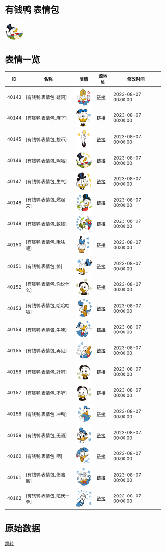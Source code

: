 # 有钱鸭 表情包

<img src="./cover.png" height="60" alt="cover" />

# 表情一览

|ID|名称|表情|源地址|修改时间|
|----|----|----|----|----|
|40143|[有钱鸭 表情包_疑问]|<img src="./pic/040143_%5B有钱鸭 表情包_疑问%5D.png" height="60" alt="疑问"/>|[链接](https://i0.hdslb.com/bfs/garb/545f3331e21d00f857fa224662977dd02b98789e.png)|2023-08-07 00:00:00|
|40144|[有钱鸭 表情包_麻了]|<img src="./pic/040144_%5B有钱鸭 表情包_麻了%5D.png" height="60" alt="麻了"/>|[链接](https://i0.hdslb.com/bfs/garb/ed23f8bcf2f93bd279244a3e9a0a83f264164e29.png)|2023-08-07 00:00:00|
|40145|[有钱鸭 表情包_投币]|<img src="./pic/040145_%5B有钱鸭 表情包_投币%5D.png" height="60" alt="投币"/>|[链接](https://i0.hdslb.com/bfs/garb/dbd117abeea4b3046dac5c96dfe2ed2616b352b0.png)|2023-08-07 00:00:00|
|40146|[有钱鸭 表情包_啊哈]|<img src="./pic/040146_%5B有钱鸭 表情包_啊哈%5D.png" height="60" alt="啊哈"/>|[链接](https://i0.hdslb.com/bfs/garb/79505ce18dcc9e0cb9926a84217c084e3bd12e3c.png)|2023-08-07 00:00:00|
|40147|[有钱鸭 表情包_生气]|<img src="./pic/040147_%5B有钱鸭 表情包_生气%5D.png" height="60" alt="生气"/>|[链接](https://i0.hdslb.com/bfs/garb/716d5f54d4005e5a15b76a1d4297a124454609fa.png)|2023-08-07 00:00:00|
|40148|[有钱鸭 表情包_燃起来]|<img src="./pic/040148_%5B有钱鸭 表情包_燃起来%5D.png" height="60" alt="燃起来"/>|[链接](https://i0.hdslb.com/bfs/garb/2cd534c4b4ee7a099b3dd25f9e0aa6ce8c445c02.png)|2023-08-07 00:00:00|
|40149|[有钱鸭 表情包_数钱]|<img src="./pic/040149_%5B有钱鸭 表情包_数钱%5D.png" height="60" alt="数钱"/>|[链接](https://i0.hdslb.com/bfs/garb/0c2c889d295bc2cde2b554ee5c01819beb9d21b1.png)|2023-08-07 00:00:00|
|40150|[有钱鸭 表情包_瞅啥呢]|<img src="./pic/040150_%5B有钱鸭 表情包_瞅啥呢%5D.png" height="60" alt="瞅啥呢"/>|[链接](https://i0.hdslb.com/bfs/garb/e2f03bd1aa149fa8254c42e78c2144c0ba7d74e2.png)|2023-08-07 00:00:00|
|40151|[有钱鸭 表情包_惊]|<img src="./pic/040151_%5B有钱鸭 表情包_惊%5D.png" height="60" alt="惊"/>|[链接](https://i0.hdslb.com/bfs/garb/87b15da82fd5aed786e2d482b1fc1d1600434d1f.png)|2023-08-07 00:00:00|
|40152|[有钱鸭 表情包_你说什么]|<img src="./pic/040152_%5B有钱鸭 表情包_你说什么%5D.png" height="60" alt="你说什么"/>|[链接](https://i0.hdslb.com/bfs/garb/6e839261af1dd8f0999d087156f7e570afa1470b.png)|2023-08-07 00:00:00|
|40153|[有钱鸭 表情包_哈哈哈嗝]|<img src="./pic/040153_%5B有钱鸭 表情包_哈哈哈嗝%5D.png" height="60" alt="哈哈哈嗝"/>|[链接](https://i0.hdslb.com/bfs/garb/4a9f99114654d203faa2c603cbb91466080a3b69.png)|2023-08-07 00:00:00|
|40154|[有钱鸭 表情包_牛哇]|<img src="./pic/040154_%5B有钱鸭 表情包_牛哇%5D.png" height="60" alt="牛哇"/>|[链接](https://i0.hdslb.com/bfs/garb/13c280168ff86782e1de45a9d27e016592a58c0c.png)|2023-08-07 00:00:00|
|40155|[有钱鸭 表情包_再见]|<img src="./pic/040155_%5B有钱鸭 表情包_再见%5D.png" height="60" alt="再见"/>|[链接](https://i0.hdslb.com/bfs/garb/36e9dab0b2716022568e7c4b1b933c445b4077b8.png)|2023-08-07 00:00:00|
|40156|[有钱鸭 表情包_好吧]|<img src="./pic/040156_%5B有钱鸭 表情包_好吧%5D.png" height="60" alt="好吧"/>|[链接](https://i0.hdslb.com/bfs/garb/080a2d2053830662b10294f8116df4a7e796cc57.png)|2023-08-07 00:00:00|
|40157|[有钱鸭 表情包_不听]|<img src="./pic/040157_%5B有钱鸭 表情包_不听%5D.png" height="60" alt="不听"/>|[链接](https://i0.hdslb.com/bfs/garb/ce7b748c3bf73574edc506f2e6edd79203efa51f.png)|2023-08-07 00:00:00|
|40158|[有钱鸭 表情包_冲鸭]|<img src="./pic/040158_%5B有钱鸭 表情包_冲鸭%5D.png" height="60" alt="冲鸭"/>|[链接](https://i0.hdslb.com/bfs/garb/a16cf455515a6badcfaf653ec56a52581ee797c5.png)|2023-08-07 00:00:00|
|40159|[有钱鸭 表情包_无语]|<img src="./pic/040159_%5B有钱鸭 表情包_无语%5D.png" height="60" alt="无语"/>|[链接](https://i0.hdslb.com/bfs/garb/24a616a63c4a5b2a48ee4c15774ce85f837516ec.png)|2023-08-07 00:00:00|
|40160|[有钱鸭 表情包_啊]|<img src="./pic/040160_%5B有钱鸭 表情包_啊%5D.png" height="60" alt="啊"/>|[链接](https://i0.hdslb.com/bfs/garb/cd9d84972d994bc00373c8253bedffa2fe9b0d48.png)|2023-08-07 00:00:00|
|40161|[有钱鸭 表情包_伤脑筋]|<img src="./pic/040161_%5B有钱鸭 表情包_伤脑筋%5D.png" height="60" alt="伤脑筋"/>|[链接](https://i0.hdslb.com/bfs/garb/e4d08cb3ac32f59a39d8ef973bdd047fab7bab87.png)|2023-08-07 00:00:00|
|40162|[有钱鸭 表情包_吃我一拳]|<img src="./pic/040162_%5B有钱鸭 表情包_吃我一拳%5D.png" height="60" alt="吃我一拳"/>|[链接](https://i0.hdslb.com/bfs/garb/9d872d524bb54888b77c7061bf2e4c97485cbe8d.png)|2023-08-07 00:00:00|

# 原始数据

[跳转](./raw.json)

